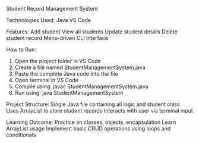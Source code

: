 Student Record Management System

Technologies Used:
Java
VS Code

Features:
Add student
View all students
Update student details
Delete student record
Menu-driven CLI interface

How to Run:
1. Open the project folder in VS Code
2. Create a file named StudentManagementSystem.java
3. Paste the complete Java code into the file
4. Open terminal in VS Code
5. Compile using: javac StudentManagementSystem.java
6. Run using: java StudentManagementSystem

Project Structure:
Single Java file containing all logic and student class
Uses ArrayList to store student records
Interacts with user via terminal input

Learning Outcome:
Practice on classes, objects, encapsulation
Learn ArrayList usage
Implement basic CRUD operations using loops and conditionals
